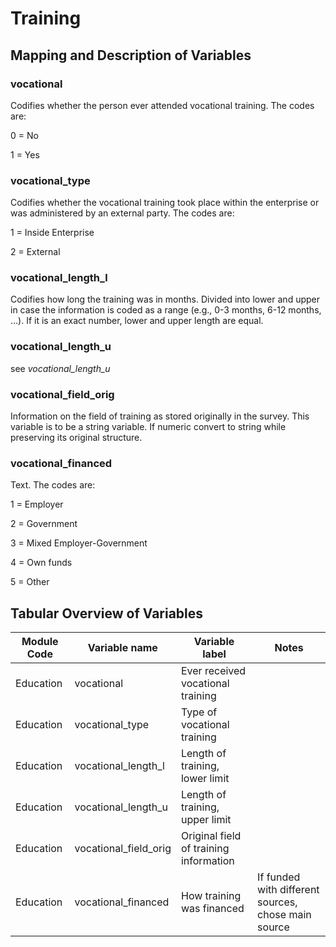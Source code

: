 # Training

## Mapping and Description of Variables

### vocational

Codifies whether the person ever attended vocational training. The codes are:

0 = No

1 = Yes

### vocational_type

Codifies whether the vocational training took place within the enterprise or was administered by an external party. The codes are:

1 = Inside Enterprise

2 = External

### vocational_length_l

Codifies how long the training was in months. Divided into lower and upper in case the information is coded as a range (e.g., 0-3 months, 6-12 months, …). If it is an exact number, lower and upper length are equal.

### vocational_length_u

see _vocational_length_u_

### vocational_field_orig

Information on the field of training as stored originally in the survey. This variable is to be a string variable. If numeric convert to string while preserving its original structure.

### vocational_financed

Text. The codes are:

1 = Employer

2 = Government

3 = Mixed Employer-Government

4 = Own funds

5 = Other

## Tabular Overview of Variables

| Module Code | Variable name | Variable label | Notes |
| --- | --- | --- | --- |
| Education | vocational | Ever received vocational training | &nbsp; |
| Education | vocational_type | Type of vocational training | &nbsp; |
| Education | vocational_length_l | Length of training, lower limit | &nbsp; |
| Education | vocational_length_u | Length of training, upper limit | &nbsp; |
| Education | vocational_field_orig | Original field of training information |     |
| Education | vocational_financed | How training was financed | If funded with different sources, chose main source |
